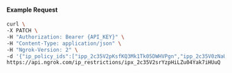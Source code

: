 <!-- Code generated for API Clients. DO NOT EDIT. -->

#### Example Request

```bash
curl \
-X PATCH \
-H "Authorization: Bearer {API_KEY}" \
-H "Content-Type: application/json" \
-H "Ngrok-Version: 2" \
-d '{"ip_policy_ids":["ipp_2c35V2pKsfKQ3Mk1Tk05DWHVPgn","ipp_2c35V0zNaULXYsFhuREMJqsxTlP"]}' \
https://api.ngrok.com/ip_restrictions/ipx_2c35V2srYzpHiLZu04Yak7iHUuQ
```
